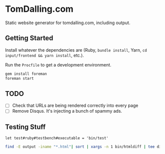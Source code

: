 # TomDalling.com

Static website generator for tomdalling.com, including output.

## Getting Started

Install whatever the dependencies are (Ruby, `bundle install`, Yarn,
`cd input/frontend && yarn install`, etc.).

Run the `Procfile` to get a development environment.

```sh
gem install foreman
foreman start
```

## TODO

 - [ ] Check that URLs are being rendered correctly into every page
 - [ ] Remove Disqus. It's injecting a bunch of spammy ads.

## Testing Stuff

```vim
let test#ruby#testbench#executable = 'bin/test'
```

```bash
find -E output -iname "*.html"| sort | xargs -n 1 bin/htmldiff | tee diff.txt
```

